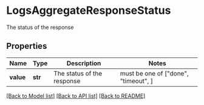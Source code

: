 # LogsAggregateResponseStatus

The status of the response
## Properties
Name | Type | Description | Notes
------------ | ------------- | ------------- | -------------
**value** | **str** | The status of the response |  must be one of ["done", "timeout", ]

[[Back to Model list]](README.md#documentation-for-models) [[Back to API list]](README.md#documentation-for-api-endpoints) [[Back to README]](README.md)


